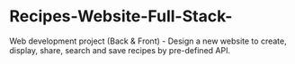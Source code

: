 # Recipes-Website-Full-Stack-
Web development project (Back &amp; Front) - Design a new website to create, display, share, search and save recipes by pre-defined API.
